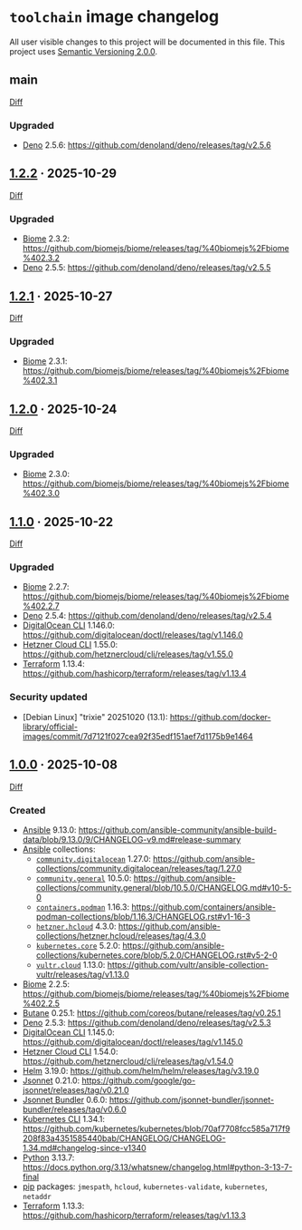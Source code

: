 `toolchain` image changelog
===========================

All user visible changes to this project will be documented in this file. This project uses [Semantic Versioning 2.0.0].




## main

[Diff](/../../compare/1.2.2...main)

### Upgraded

- [Deno] 2.5.6: <https://github.com/denoland/deno/releases/tag/v2.5.6>




## [1.2.2] · 2025-10-29
[1.2.2]: /../../tree/1.2.2

[Diff](/../../compare/1.2.1...1.2.2)

### Upgraded

- [Biome] 2.3.2: <https://github.com/biomejs/biome/releases/tag/%40biomejs%2Fbiome%402.3.2>
- [Deno] 2.5.5: <https://github.com/denoland/deno/releases/tag/v2.5.5>




## [1.2.1] · 2025-10-27
[1.2.1]: /../../tree/1.2.1

[Diff](/../../compare/1.2.0...1.2.1)

### Upgraded

- [Biome] 2.3.1: <https://github.com/biomejs/biome/releases/tag/%40biomejs%2Fbiome%402.3.1>




## [1.2.0] · 2025-10-24
[1.2.0]: /../../tree/1.2.0

[Diff](/../../compare/1.1.0...1.2.0)

### Upgraded

- [Biome] 2.3.0: <https://github.com/biomejs/biome/releases/tag/%40biomejs%2Fbiome%402.3.0>




## [1.1.0] · 2025-10-22
[1.1.0]: /../../tree/1.1.0

[Diff](/../../compare/1.0.0...1.1.0)

### Upgraded

- [Biome] 2.2.7: <https://github.com/biomejs/biome/releases/tag/%40biomejs%2Fbiome%402.2.7>
- [Deno] 2.5.4: <https://github.com/denoland/deno/releases/tag/v2.5.4>
- [DigitalOcean CLI] 1.146.0: <https://github.com/digitalocean/doctl/releases/tag/v1.146.0>
- [Hetzner Cloud CLI] 1.55.0: <https://github.com/hetznercloud/cli/releases/tag/v1.55.0>
- [Terraform] 1.13.4: <https://github.com/hashicorp/terraform/releases/tag/v1.13.4>

### Security updated

- [Debian Linux] "trixie" 20251020 (13.1): <https://github.com/docker-library/official-images/commit/7d7121f027cea92f35edf151aef7d1175b9e1464>




## [1.0.0] · 2025-10-08
[1.0.0]: /../../tree/1.0.0

[Diff](/../../compare/5a0708ea92dd09c88aec44058f7a216e51da711d...1.0.0)

### Created

- [Ansible] 9.13.0: <https://github.com/ansible-community/ansible-build-data/blob/9.13.0/9/CHANGELOG-v9.md#release-summary>
- [Ansible] collections:
    - [`community.digitalocean`] 1.27.0: <https://github.com/ansible-collections/community.digitalocean/releases/tag/1.27.0>
    - [`community.general`] 10.5.0: <https://github.com/ansible-collections/community.general/blob/10.5.0/CHANGELOG.md#v10-5-0>
    - [`containers.podman`] 1.16.3: <https://github.com/containers/ansible-podman-collections/blob/1.16.3/CHANGELOG.rst#v1-16-3>
    - [`hetzner.hcloud`] 4.3.0: <https://github.com/ansible-collections/hetzner.hcloud/releases/tag/4.3.0>
    - [`kubernetes.core`] 5.2.0: <https://github.com/ansible-collections/kubernetes.core/blob/5.2.0/CHANGELOG.rst#v5-2-0>
    - [`vultr.cloud`] 1.13.0: <https://github.com/vultr/ansible-collection-vultr/releases/tag/v1.13.0>
- [Biome] 2.2.5: <https://github.com/biomejs/biome/releases/tag/%40biomejs%2Fbiome%402.2.5>
- [Butane] 0.25.1: <https://github.com/coreos/butane/releases/tag/v0.25.1>
- [Deno] 2.5.3: <https://github.com/denoland/deno/releases/tag/v2.5.3>
- [DigitalOcean CLI] 1.145.0: <https://github.com/digitalocean/doctl/releases/tag/v1.145.0>
- [Hetzner Cloud CLI] 1.54.0: <https://github.com/hetznercloud/cli/releases/tag/v1.54.0>
- [Helm] 3.19.0: <https://github.com/helm/helm/releases/tag/v3.19.0>
- [Jsonnet] 0.21.0: <https://github.com/google/go-jsonnet/releases/tag/v0.21.0>
- [Jsonnet Bundler] 0.6.0: <https://github.com/jsonnet-bundler/jsonnet-bundler/releases/tag/v0.6.0>
- [Kubernetes CLI] 1.34.1: <https://github.com/kubernetes/kubernetes/blob/70af7708fcc585a717f9208f83a4351585440bab/CHANGELOG/CHANGELOG-1.34.md#changelog-since-v1340>
- [Python] 3.13.7: <https://docs.python.org/3.13/whatsnew/changelog.html#python-3-13-7-final>
- [pip] packages: `jmespath`, `hcloud`, `kubernetes-validate`, `kubernetes`, `netaddr`
- [Terraform] 1.13.3: <https://github.com/hashicorp/terraform/releases/tag/v1.13.3>




[`community.digitalocean`]: https://galaxy.ansible.com/ui/repo/published/community/digitalocean
[`community.general`]: https://galaxy.ansible.com/ui/repo/published/community/general
[`containers.podman`]: https://galaxy.ansible.com/ui/repo/published/containers/podman
[`hetzner.hcloud`]: https://galaxy.ansible.com/ui/repo/published/hetzner/hcloud
[`kubernetes.core`]: https://galaxy.ansible.com/ui/repo/published/kubernetes/core
[`vultr.cloud`]: https://galaxy.ansible.com/ui/repo/published/vultr/cloud
[Ansible]: https://redhat.com/ansible-collaborative
[Biome]: https://biomejs.dev
[Butane]: https://coreos.github.io/butane
[Deno]: https://deno.com
[DigitalOcean CLI]: https://docs.digitalocean.com/reference/doctl
[Hetzner Cloud CLI]: https://github.com/hetznercloud/cli
[Helm]: https://helm.sh
[Jsonnet]: https://jsonnet.org
[Jsonnet Bundler]: https://github.com/jsonnet-bundler/jsonnet-bundler
[Kubernetes CLI]: https://kubernetes.io/docs/reference/kubectl
[pip]: https://pypi.org/project/pip
[Python]: https://python.org
[Semantic Versioning 2.0.0]: https://semver.org
[Terraform]: https://hashicorp.com/products/terraform
